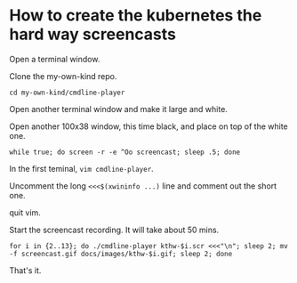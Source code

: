 # How to create the kubernetes the hard way screencasts

Open a terminal window.

Clone the my-own-kind repo.

```none
cd my-own-kind/cmdline-player
```

Open another terminal window and make it large and white.

Open another 100x38 window, this time black, and place on top of the white one.

```none
while true; do screen -r -e ^Oo screencast; sleep .5; done
```

In the first teminal, `vim cmdline-player`.

Uncomment the long `<<<$(xwininfo ...)` line and comment out the short one.

quit vim.

Start the screencast recording. It will take about 50 mins.

```none
for i in {2..13}; do ./cmdline-player kthw-$i.scr <<<"\n"; sleep 2; mv -f screencast.gif docs/images/kthw-$i.gif; sleep 2; done
```

That's it.

